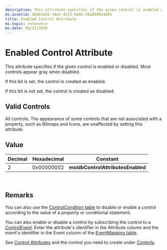 ```yaml
---
description: This attribute specifies if the given control is enabled or disabled. Most controls appear gray when disabled.
ms.assetid: d84b1b55-34e1-4173-b945-39a809014d55
title: Enabled Control Attribute
ms.topic: reference
ms.date: 05/31/2018
---
```


# Enabled Control Attribute

This attribute specifies if the given control is enabled or disabled. Most controls appear gray when disabled.

If this bit is set, the control is created as enabled.

If this bit is not set, the control is created as disabled.

## Valid Controls

All controls. The appearance of some controls that are not associated with a property, such as Bitmaps and Icons, are unaffected by setting this attribute.

## Value



| Decimal | Hexadecimal | Constant                          |
|---------|-------------|-----------------------------------|
| 2       | 0x00000002  | **msidbControlAttributesEnabled** |



 

## Remarks

You can also use the [ControlCondition table](controlcondition-table.md) to disable or enable a control according to the value of a property or conditional statement.

You can also enable or disable a control by subscribing the control to a [ControlEvent](control-events.md). Enter the attribute's identifier in the Attribute column and the event's identifier in the Event column of the [EventMapping table](eventmapping-table.md).

See [Control Attributes](control-attributes.md) and the control you need to create under [Controls](controls.md).

 

 



